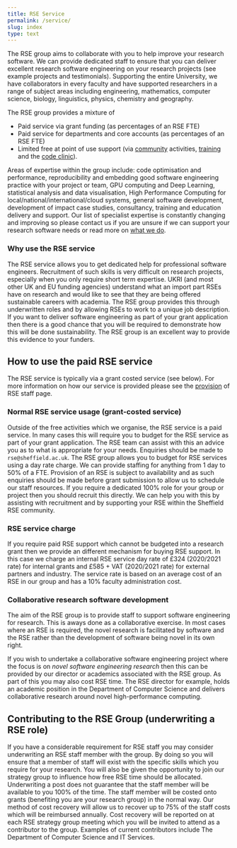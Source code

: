 ```yaml
---
title: RSE Service
permalink: /service/
slug: index
type: text
---
```


The RSE group aims to collaborate with you to help improve your research software.
We can provide dedicated staff to ensure that you can deliver excellent research software engineering on your research projects
(see example projects and testimonials).
Supporting the entire University,
we have collaborators in every faculty
and have supported researchers in a range of subject areas including
engineering, mathematics, computer science, biology, linguistics, physics, chemistry and geography. 

The RSE group provides a mixture of 

* Paid service via grant funding (as percentages of an RSE FTE)
* Paid service for departments and core accounts (as percentages of an RSE FTE)
* Limited free at point of use support (via [community](../community) activities, [training](../training) and the [code clinic](../support/code-clinic)). 

Areas of expertise within the group include:
code optimisation and performance,
reproducibility and embedding good software engineering practice with your project or team,
GPU computing and Deep Learning,
statistical analysis and data visualisation,
High Performance Computing for local/national/international/cloud systems,
general software development,
development of impact case studies,
consultancy,
training and
education delivery and support.
Our list of specialist expertise is constantly changing and improving so
please contact us if you are unsure if we can support your research software needs or read more on [what we do](./activities).
   
### Why use the RSE service

The RSE service allows you to get dedicated help for professional software engineers.
Recruitment of such skills is very difficult on research projects,
especially when you only require short term expertise.
UKRI (and most other UK and EU funding agencies) understand what an import part RSEs have on research and
would like to see that they are being offered sustainable careers with academia.
The RSE group provides this through underwritten roles and by allowing RSEs to work to a unique job description.
If you want to deliver software engineering as part of your grant application then
there is a good chance that you will be required to demonstrate how this will be done sustainability.
The RSE group is an excellent way to provide this evidence to your funders.

## How to use the paid RSE service

The RSE service is typically via a grant costed service (see below).
For more information on how our service is provided please see the [provision](provision) of RSE staff page.

### Normal RSE service usage (grant-costed service)

Outside of the free activities which we organise,
the RSE service is a paid service.
In many cases this will require you to budget for the RSE service as part of your grant application.
The RSE team can assist with this an advice you as to what is appropriate for your needs.
Enquiries should be made to `rse@sheffield.ac.uk`.
The RSE group allows you to budget for RSE services using a day rate charge.
We can provide staffing for anything from 1 day to 50% of a FTE.
Provision of an RSE is subject to availability and as such
enquiries should be made before grant submission to allow us to schedule our staff resources.
If you require a dedicated 100% role for your group or project then you should recruit this directly.
We can help you with this by assisting with recruitment and by supporting your RSE within the Sheffield RSE community.

### RSE service charge

If you require paid RSE support which cannot be budgeted into a research grant then
we provide an different mechanism for buying RSE support.
In this case we charge 
an internal RSE service day rate of £324 (2020/2021 rate) for internal grants and 
£585 + VAT (2020/2021 rate) for external partners and industry.
The service rate is based on an average cost of an RSE in our group
and has a 10% faculty administration cost.

### Collaborative research software development

The aim of the RSE group is to provide staff to support software engineering for research.
This is aways done as a collaborative exercise.
In most cases where an RSE is required, the novel research is facilitated by software and the RSE rather than the development of software being novel in its own right.
	
If you wish to undertake a collaborative software engineering project where the focus is on *novel software engineering research* then
this can be provided by our director or academics associated with the RSE group.
As part of this you may also cost RSE time.
The RSE director for example, holds an academic position in the Department of Computer Science and
delivers collaborative research around novel high-performance computing.

## Contributing to the RSE Group (underwriting a RSE role)

If you have a considerable requirement for RSE staff you may consider underwriting an RSE staff member with the group.
By doing so you will ensure that a member of staff will exist with the specific skills which you require for your research.
You will also be given the opportunity to join our strategy group to influence how free RSE time should be allocated.
Underwriting a post does not guarantee that the staff member will be available to you 100% of the time.
The staff member will be costed onto grants (benefiting you are your research group) in the normal way.
Our method of cost recovery will allow us to recover up to 75% of the staff costs which will be reimbursed annually.
Cost recovery will be reported on at each RSE strategy group meeting which you will be invited to attend as a contributor to the group.
Examples of current contributors include The Department of Computer Science and IT Services.
